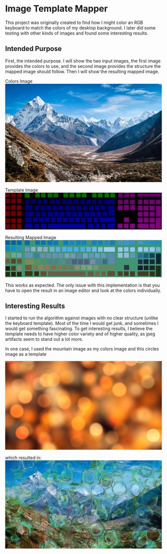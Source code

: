 # Image Template Mapper

This project was originally created to find how I might color an RGB
keyboard to match the colors of my desktop background. I later did some
testing with other kinds of images and found some interesting results. 

## Intended Purpose
First, the intended purpose. I will show the two input images, the first
image provides the colors to use, and the second image provides the structure
the mapped image should follow. Then I will show the resulting mapped
image.

Colors Image\
![Mountain Image][mountain]

Template Image\
![Keyboard Template][keyboard]

Resulting Mapped Image\
![Mapped Image][mountain_on_keyboard]

This works as expected. The only issue with this implementation is that you
have to open the result in an image editor and look at the colors individually.

[keyboard]: keyboardmap.bmp
[mountain]: mountain.jpg
[mountain_on_keyboard]: mapped_image.png

## Interesting Results

I started to run the algorithm against images with no clear structure (unlike the keyboard template).
Most of the time I would get junk, and sometimes I would get something fascinating. To get 
interesting results, I believe the template needs to have higher color variety and of higher quality,
as jpeg artifacts seem to stand out a lot more.

In one case, I used the mountain image as my colors image
 and this circles image as a template

![circles][circles]

which resulted in:\
![mountain_circles][mountain_on_circles]


[mountain_on_circles]: output15.png
[circles]: abstract.png
